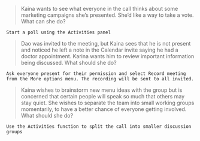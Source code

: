 >Kaina wants to see what everyone in the call thinks about some marketing campaigns she’s presented. She’d like a way to take a vote. What can she do?
```
Start a poll using the Activities panel
```
>Dao was invited to the meeting, but Kaina sees that he is not present and noticed he left a note in the Calendar invite saying he had a doctor appointment. Karina wants him to review important information being discussed. What should she do?
```
Ask everyone present for their permission and select Record meeting from the More options menu. The recording will be sent to all invited.
```
>Kaina wishes to brainstorm new menu ideas with the group but is concerned that certain people will speak so much that others may stay quiet. She wishes to separate the team into small working groups momentarily, to have a better chance of everyone getting involved. What should she do?
```
Use the Activities function to split the call into smaller discussion groups
```